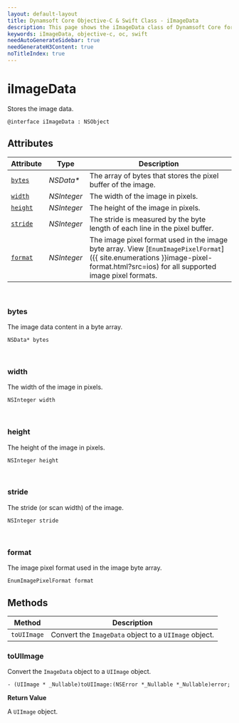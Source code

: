 ```yaml
---
layout: default-layout
title: Dynamsoft Core Objective-C & Swift Class - iImageData
description: This page shows the iImageData class of Dynamsoft Core for iOS SDK.
keywords: iImageData, objective-c, oc, swift
needAutoGenerateSidebar: true
needGenerateH3Content: true
noTitleIndex: true
---
```



# iImageData

Stores the image data.  

```objc
@interface iImageData : NSObject 
```

## Attributes

| Attribute | Type | Description |
|---------- | ---- | ----------- |
| [`bytes`](#bytes) | *NSData\** | The array of bytes that stores the pixel buffer of the image. |
| [`width`](#width) | *NSInteger* | The width of the image in pixels. |
| [`height`](#height) | *NSInteger* | The height of the image in pixels. |
| [`stride`](#stride) | *NSInteger* | The stride is measured by the byte length of each line in the pixel buffer. |
| [`format`](#format) | *NSInteger* | The image pixel format used in the image byte array. View [`EnumImagePixelFormat`]({{ site.enumerations }}image-pixel-format.html?src=ios) for all supported image pixel formats. |

&nbsp;

### bytes

The image data content in a byte array.

```objc
NSData* bytes
```

&nbsp;

### width

The width of the image in pixels.  

```objc
NSInteger width
```

&nbsp;

### height

The height of the image in pixels.

```objc
NSInteger height
```

&nbsp;

### stride

The stride (or scan width) of the image.

```objc
NSInteger stride
```

&nbsp;

### format

The image pixel format used in the image byte array.

```objc
EnumImagePixelFormat format
```

## Methods

| Method | Description |
| ------ | ----------- |
| `toUIImage` | Convert the `ImageData` object to a `UIImage` object. |

### toUIImage

Convert the `ImageData` object to a `UIImage` object.

```objc
- (UIImage * _Nullable)toUIImage:(NSError *_Nullable *_Nullable)error;
```

**Return Value**

A `UIImage` object.
